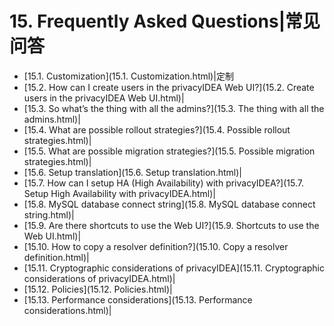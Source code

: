 # 15. Frequently Asked Questions|常见问答

* [15.1. Customization](15.1. Customization.html)|定制
* [15.2. How can I create users in the privacyIDEA Web UI?](15.2. Create users in the privacyIDEA Web UI.html)|
* [15.3. So what’s the thing with all the admins?](15.3. The thing with all the admins.html)|
* [15.4. What are possible rollout strategies?](15.4. Possible rollout strategies.html)|
* [15.5. What are possible migration strategies?](15.5. Possible migration strategies.html)|
* [15.6. Setup translation](15.6. Setup translation.html)|
* [15.7. How can I setup HA (High Availability) with privacyIDEA?](15.7. Setup High Availability with privacyIDEA.html)|
* [15.8. MySQL database connect string](15.8. MySQL database connect string.html)|
* [15.9. Are there shortcuts to use the Web UI?](15.9. Shortcuts to use the Web UI.html)|
* [15.10. How to copy a resolver definition?](15.10. Copy a resolver definition.html)|
* [15.11. Cryptographic considerations of privacyIDEA](15.11. Cryptographic considerations of privacyIDEA.html)|
* [15.12. Policies](15.12. Policies.html)|
* [15.13. Performance considerations](15.13. Performance considerations.html)|